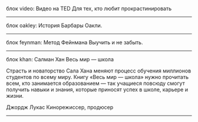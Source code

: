 блок video:
Видео нa TED
Для тех, кто любит прокрастинировать


___________________________
блок oakley:
История Барбары Оакли.



___________________________
блок feynman:
Метод Фейнмана
Выучить и не забыть.


___________________________
блок khan:
Салман Хан
Весь мир — школа

Страсть и новаторство Сала Хана меняют процесс обучения миллионов студентов по всему миру. Книгу «Весь мир — школа» нужно прочитать всем, кто занимается образованием — так учащиеся повсюду смогут получить навыки и знания, которые приносят успех в школе, карьере и жизни.

Джордж Лукас
Кинорежиссер, продюсер


___________________________
